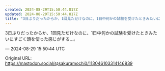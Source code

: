 ```yaml
---
created: 2024-08-29T15:50:44.817Z
updated: 2024-08-29T15:50:44.817Z
title: "3日ぶりだったからか、1回見ただけなのに、1日中何かの試験を受けたときみたいにす[...]"
---
```


<p>3日ぶりだったからか、1回見ただけなのに、1日中何かの試験を受けたときみたいにすごく頭を使った感じがする…。</p>

&mdash; 2024-08-29 15:50:44 UTC

Original URL: https://mastodon.social/@sakuramochi0/113046103314146839
